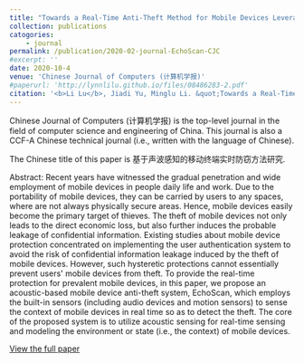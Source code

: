 ```yaml
---
title: "Towards a Real-Time Anti-Theft Method for Mobile Devices Leveraging Acoustic Sensing"
collection: publications
catogories: 
    - journal
permalink: /publication/2020-02-journal-EchoScan-CJC
#excerpt: ''
date: 2020-10-4
venue: 'Chinese Journal of Computers (计算机学报)'
#paperurl: 'http://lynnlilu.github.io/files/08486283-2.pdf'
citation: '<b>Li Lu</b>, Jiadi Yu, Minglu Li. &quot;Towards a Real-Time Anti-Theft Method for Mobile Devices Leveraging Acoustic Sensing.&quot; <i>Chinese Journal of Computers</i>. 43(10). pp. 2002-2018. 2020. doi: 10.11897/SP.J.1016.2020.02002.'
---
```


Chinese Journal of Computers (计算机学报) is the top-level journal in the field of computer science and engineering of China. This journal is also a CCF-A Chinese technical journal (i.e., written with the language of Chinese). 

The Chinese title of this paper is 基于声波感知的移动终端实时防窃方法研究. 

Abstract: Recent years have witnessed the gradual penetration and wide employment of mobile devices in people daily life and work. Due to the portability of mobile devices, they can be carried by users to any spaces, where are not always physically secure areas. Hence, mobile devices easily become the primary target of thieves. The theft of mobile devices not only leads to the direct economic loss, but also further induces the probable leakage of confidential information. Existing studies about mobile device protection concentrated on implementing the user authentication system to avoid the risk of confidential information leakage induced by the theft of mobile devices. However, such hysteretic protections cannot essentially prevent users' mobile devices from theft. To provide the real-time protection for prevalent mobile devices, in this paper, we propose an acoustic-based mobile device anti-theft system, EchoScan, which employs the built-in sensors (including audio devices and motion sensors) to sense the context of mobile devices in real time so as to detect the theft. The core of the proposed system is to utilize acoustic sensing for real-time sensing and modeling the environment or state (i.e., the context) of mobile devices.

[View the full paper](http://cjc.ict.ac.cn/online/onlinepaper/ll1-2020925190022.pdf)

